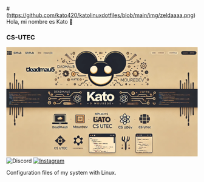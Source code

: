 #(https://github.com/kato420/katolinuxdotfiles/blob/main/img/zeldaaaa.png) Hola, mi nombre es Kato 👋
### CS-UTEC
![kato](https://github.com/kato420/katolinuxdotfiles/blob/main/img/banner.png)
![Discord](https://img.shields.io/badge/Discord-kato420\_0-5865F2?style=for-the-badge&logo=discord&logoColor=white&labelColor=101010)
[![Instagram](https://img.shields.io/badge/Instagram-@kato420\_0-E4405F?style=for-the-badge&logo=instagram&logoColor=white&labelColor=101010)](https://instagram.com/kato420_0)

Configuration files of my system with Linux.
